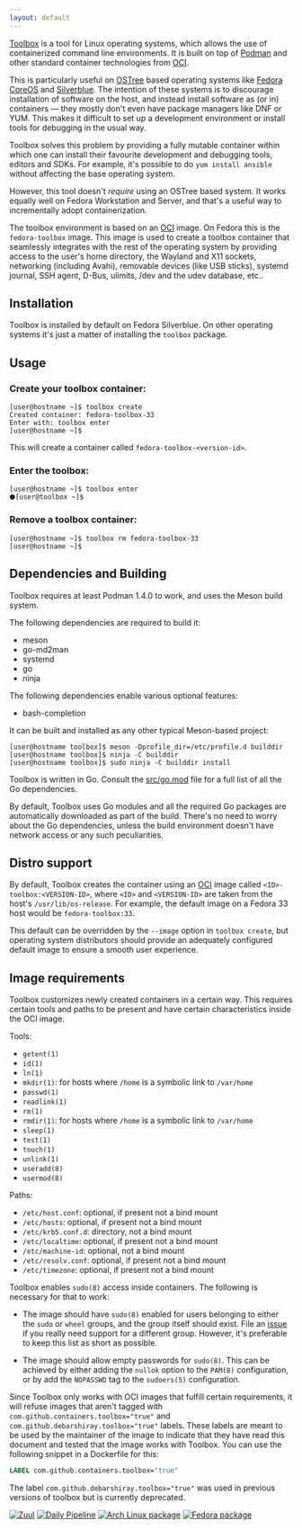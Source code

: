 ```yaml
---
layout: default
---
```




[Toolbox](https://github.com/containers/toolbox) is a tool for Linux operating systems, which allows the use of containerized command line environments. It is built on top of [Podman](https://podman.io/) and other standard container technologies from [OCI](https://opencontainers.org/).

This is particularly useful on [OSTree](https://ostree.readthedocs.io/en/latest/) based operating systems like
[Fedora CoreOS](https://coreos.fedoraproject.org/) and [Silverblue](https://silverblue.fedoraproject.org/). The intention of these systems is to discourage installation of software on the host, and instead install software as (or in) containers — they mostly don't even have package managers like DNF or YUM. This makes it difficult to set up a development environment or install tools for debugging in the usual way.

Toolbox solves this problem by providing a fully mutable container within which one can install their favourite development and debugging tools, editors and SDKs. For example, it's possible to do `yum install ansible` without affecting the base operating system.

However, this tool doesn't *require* using an OSTree based system. It works equally well on Fedora Workstation and Server, and that's a useful way to incrementally adopt containerization.

The toolbox environment is based on an [OCI](https://www.opencontainers.org/) image. On Fedora this is the `fedora-toolbox` image. This image is used to create a toolbox container that seamlessly integrates with the rest of the operating system by providing access to the user's home directory, the Wayland and X11 sockets, networking (including Avahi), removable devices (like USB sticks), systemd journal, SSH agent, D-Bus, ulimits, /dev and the udev database, etc..


## Installation

Toolbox is installed by default on Fedora Silverblue. On other operating systems it's just a matter of installing the `toolbox` package.

## Usage

### Create your toolbox container:
```console
[user@hostname ~]$ toolbox create
Created container: fedora-toolbox-33
Enter with: toolbox enter
[user@hostname ~]$
```
This will create a container called `fedora-toolbox-<version-id>`.

### Enter the toolbox:
```console
[user@hostname ~]$ toolbox enter
⬢[user@toolbox ~]$
```

### Remove a toolbox container:
```console
[user@hostname ~]$ toolbox rm fedora-toolbox-33
[user@hostname ~]$
```

## Dependencies and Building

Toolbox requires at least Podman 1.4.0 to work, and uses the Meson build system.

The following dependencies are required to build it:

- meson
- go-md2man
- systemd
- go
- ninja

The following dependencies enable various optional features:

- bash-completion

It can be built and installed as any other typical Meson-based project:

```console
[user@hostname toolbox]$ meson -Dprofile_dir=/etc/profile.d builddir
[user@hostname toolbox]$ ninja -C builddir
[user@hostname toolbox]$ sudo ninja -C builddir install
```

Toolbox is written in Go. Consult the [src/go.mod](https://github.com/containers/toolbox/blob/main/src/go.mod) file for a full list of all the Go dependencies.

By default, Toolbox uses Go modules and all the required Go packages are automatically downloaded as part of the build. There's no need to worry about the Go dependencies, unless the build environment doesn't have network access or any such peculiarities.

## Distro support

By default, Toolbox creates the container using an [OCI](https://www.opencontainers.org/) image called `<ID>-toolbox:<VERSION-ID>`, where `<ID>` and `<VERSION-ID>` are taken from the host's `/usr/lib/os-release`. For example, the default image on a Fedora 33 host would be `fedora-toolbox:33`.

This default can be overridden by the `--image` option in `toolbox create`, but operating system distributors should provide an adequately configured default image to ensure a smooth user experience.

## Image requirements

Toolbox customizes newly created containers in a certain way. This requires certain tools and paths to be present and have certain characteristics inside the OCI image.

Tools:
* `getent(1)`
* `id(1)`
* `ln(1)`
* `mkdir(1)`: for hosts where `/home` is a symbolic link to `/var/home`
* `passwd(1)`
* `readlink(1)`
* `rm(1)`
* `rmdir(1)`: for hosts where `/home` is a symbolic link to `/var/home`
* `sleep(1)`
* `test(1)`
* `touch(1)`
* `unlink(1)`
* `useradd(8)`
* `usermod(8)`

Paths:
* `/etc/host.conf`: optional, if present not a bind mount
* `/etc/hosts`: optional, if present not a bind mount
* `/etc/krb5.conf.d`: directory, not a bind mount
* `/etc/localtime`: optional, if present not a bind mount
* `/etc/machine-id`: optional, not a bind mount
* `/etc/resolv.conf`: optional, if present not a bind mount
* `/etc/timezone`: optional, if present not a bind mount

Toolbox enables `sudo(8)` access inside containers. The following is necessary for that to work:

* The image should have `sudo(8)` enabled for users belonging to either the   `sudo` or `wheel` groups, and the group itself should exist. File an [issue](https://github.com/containers/toolbox/issues/new) if you really need support for a different group. However, it's preferable to keep this list as short as possible.

* The image should allow empty passwords for `sudo(8)`. This can be achieved by either adding the `nullok` option to the `PAM(8)` configuration, or by add the `NOPASSWD` tag to the `sudoers(5)` configuration.

Since Toolbox only works with OCI images that fulfill certain requirements, it will refuse images that aren't tagged with `com.github.containers.toolbox="true"` and `com.github.debarshiray.toolbox="true"` labels. These labels are meant to be used by the maintainer of the image to indicate that they have read this document and tested that the image works with Toolbox. You can use the following snippet in a Dockerfile for this: 

```Dockerfile
LABEL com.github.containers.toolbox="true"
```

The label `com.github.debarshiray.toolbox="true"` was used in previous versions of toolbox but is currently deprecated.

[![Zuul](https://zuul-ci.org/gated.svg)](https://softwarefactory-project.io/zuul/t/local/builds?project=containers/toolbox)
[![Daily Pipeline](https://softwarefactory-project.io/zuul/api/tenant/local/badge?project=containers/toolbox&pipeline=periodic)](https://softwarefactory-project.io/zuul/t/local/builds?project=containers%2Ftoolbox&pipeline=periodic)
[![Arch Linux package](https://img.shields.io/archlinux/v/community/x86_64/toolbox)](https://www.archlinux.org/packages/community/x86_64/toolbox/)
[![Fedora package](https://img.shields.io/fedora/v/toolbox/rawhide)](https://src.fedoraproject.org/rpms/toolbox/)